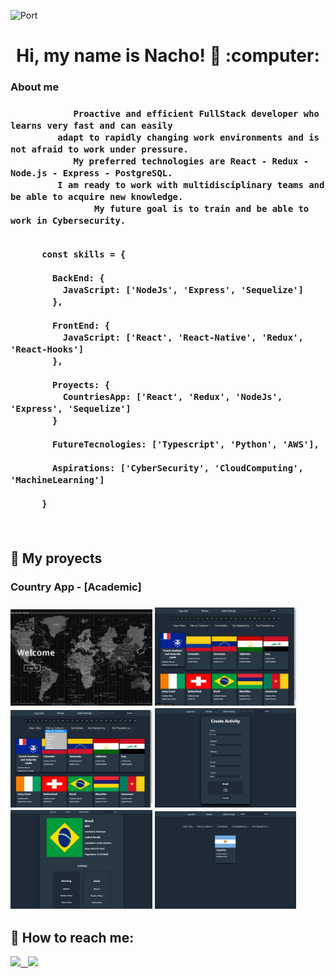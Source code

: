 ![Port](https://images.unsplash.com/photo-1605379399642-870262d3d051?ixlib=rb-1.2.1&ixid=MnwxMjA3fDB8MHxwaG90by1wYWdlfHx8fGVufDB8fHx8&auto=format&fit=crop&w=1506&q=80)
<h1 align="center"> Hi, my name is Nacho! 👋 :computer: </h1>

  <h3>About me<h3>
      
                Proactive and efficient FullStack developer who learns very fast and can easily 
             adapt to rapidly changing work environments and is not afraid to work under pressure. 
                My preferred technologies are React - Redux - Node.js - Express - PostgreSQL. 
             I am ready to work with multidisciplinary teams and be able to acquire new knowledge. 
                    My future goal is to train and be able to work in Cybersecurity.
```      

      const skills = {

        BackEnd: {
          JavaScript: ['NodeJs', 'Express', 'Sequelize']
        },

        FrontEnd: {
          JavaScript: ['React', 'React-Native', 'Redux', 'React-Hooks']
        },

        Proyects: {
          CountriesApp: ['React', 'Redux', 'NodeJs', 'Express', 'Sequelize']
        }

        FutureTecnologies: ['Typescript', 'Python', 'AWS'],

        Aspirations: ['CyberSecurity', 'CloudComputing', 'MachineLearning']

      }
```
      
 &nbsp;
## :pushpin: My proyects
<h3>Country App - [Academic] <h3>
<p>
  <a><img width="45%" src="https://github.com/OliveraIgnacio/oliveraignacio/blob/main/Images/CountriesApp/LandingPage.jpeg?raw=true" alt="Landing Page" ></a>
  <a><img width="45%" src="https://github.com/OliveraIgnacio/oliveraignacio/blob/main/Images/CountriesApp/Home.jpeg?raw=true" alt="Home"></a>
  <a><img width="45%" src="https://github.com/OliveraIgnacio/oliveraignacio/blob/main/Images/CountriesApp/FiltersAndSorts.jpeg?raw=true" alt="FiltersAndSort"></a>
  <a><img width="45%" src="https://github.com/OliveraIgnacio/oliveraignacio/blob/main/Images/CountriesApp/Form.jpeg?raw=true" alt="Form"></a>
  <a><img width="45%" src="https://github.com/OliveraIgnacio/oliveraignacio/blob/main/Images/CountriesApp/CountryDetail.jpeg?raw=true" alt="DetailCountry"></a>
  <a><img width="45%" src="https://github.com/OliveraIgnacio/oliveraignacio/blob/main/Images/CountriesApp/SearchByName.jpeg?raw=true" alt="SearchCountry"></a>
</p>

## :paperclip: How to reach me:
<span >
<a href="https://www.linkedin.com/in/ignacio-olivera-3942461a2/" ><img width="5%" src="https://cdn-icons-png.flaticon.com/512/174/174857.png"> &nbsp;
<a href="mailto:oliveraignacio02@gmail.com" ><img width="5%" src="https://cdn.icon-icons.com/icons2/2631/PNG/512/gmail_new_logo_icon_159149.png">
</span>
